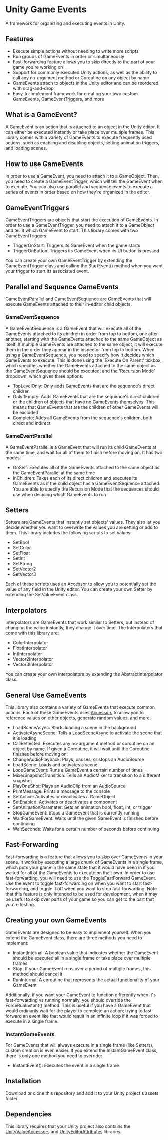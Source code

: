 # Unity Game Events
A framework for organizing and executing events in Unity.

## Features
- Execute simple actions without needing to write more scripts
- Run groups of GameEvents in order or simultaneously
- Fast-forwarding feature allows you to skip directly to the part of your game you're working on
- Support for commonly executed Unity actions, as well as the ability to call any no-argument method or Coroutine on any object by name
- GameEvents attach to objects in the Unity editor and can be reordered with drag-and-drop
- Easy-to-implement framework for creating your own custom GameEvents, GameEventTriggers, and more

## What is a GameEvent?
A GameEvent is an action that is attached to an object in the Unity editor. It can either be executed instantly or take place over multiple frames. This library comes with a variety of GameEvents to execute frequently used actions, such as enabling and disabling objects, setting animation triggers, and loading scenes.

## How to use GameEvents
In order to use a GameEvent, you need to attach it to a GameObject. Then, you need to create a GameEventTrigger, which will tell the GameEvent when to execute. You can also use parallel and sequence events to execute a series of events in order based on how they're organized in the editor.

## GameEventTriggers
GameEventTriggers are objects that start the execution of GameEvents. In order to use a GameEventTrigger, you need to attach it to a GameObject and tell it which GameEvent to start. This library comes with two GameEventTriggers:

 - TriggerOnStart: Triggers its GameEvent when the game starts
 - TriggerOnButton: Triggers its GameEvent when its UI button is pressed

You can create your own GameEventTrigger by extending the GameEventTrigger class and calling the StartEvent() method when you want your trigger to start its associated event.

## Parallel and Sequence GameEvents
GameEventParallel and GameEventSequence are GameEvents that will execute GameEvents attached to their in-editor child objects. 

### GameEventSequence
A GameEventSequence is a GameEvent that will execute all of the GameEvents attached to its children in order from top to bottom, one after another, starting with the GameEvents attached to the same GameObject as itself. If multiple GameEvents are attached to the same object, it will execute them in the order they appear in the inspector from top to bottom. 
When using a GameEventSequence, you need to specify how it decides which GameEvents to execute. This is done using the 'Execute On Parent' tickbox, which specifies whether the GameEvents attached to the same object as the GameEventSequence should be executed, and the 'Recursion Mode' dropdown, which gives three options:

 - TopLevelOnly: Only adds GameEvents that are the sequence's direct children
 - OnlyIfEmpty: Adds GameEvents that are the sequence's direct children or the children of objects that have no GameEvents themselves. This means that GameEvents that are the children of other GameEvents will be excluded
 - Complete: Adds all GameEvents from the sequence's children, both direct and indirect

### GameEventParallel
A GameEventParallel is a GameEvent that will run its child GameEvents at the same time, and wait for all of them to finish before moving on. It has two modes:

 - OnSelf: Executes all of the GameEvents attached to the same object as the GameEventParallel at the same time
 - InChildren: Takes each of its direct children and executes its GameEvents as if the child object has a GameEventSequence attached. You are able to specify the Recursion Mode that the sequences should use when deciding which GameEvents to run

## Setters
Setters are GameEvents that instantly set objects' values. They also let you decide whether you want to overwrite the values you are setting or add to them. This library includes the following scripts to set values:

 - SetBool
 - SetColor
 - SetFloat
 - SetInt
 - SetString
 - SetVector2
 - SetVector3

Each of these scripts uses an [Accessor](https://github.com/dninosores/UnityValueAccessors) to allow you to potentially set the value of any field in the Unity editor. You can create your own Setter by extending the SetValueEvent class.

## Interpolators
Interpolators are GameEvents that work similar to Setters, but instead of changing the value instantly, they change it over time. The Interpolators that come with this library are:

 - ColorInterpolator
 - FloatInterpolator
 - IntInterpolator
 - Vector2Interpolator
 - Vector3Interpolator

You can create your own interpolators by extending the AbstractInterpolator class.

## General Use GameEvents
This library also contains a variety of GameEvents that execute common actions. Each of these GameEvents uses [Accessors](https://github.com/dninosores/UnityValueAccessors) to allow you to reference values on other objects, generate random values, and more.

 - LoadSceneAsync: Starts loading a scene in the background
 - ActivateAsyncScene: Tells a LoadSceneAsync to activate the scene that it is loading
 - CallReflected: Executes any no-argument method or coroutine on an object by name. If given a Coroutine, it will wait until the Coroutine finishes before moving on.
 - ChangeAudioPlayback: Plays, pauses, or stops an AudioSource
 - LoadScene: Loads and activates a scene
 - LoopGameEvent: Runs a GameEvent a certain number of times
 - MixerSnapshotTransition: Tells an AudioMixer to transition to a different snapshot
 - PlayOneShot: Plays an AudioClip from an AudioSource
 - PrintMessage: Prints a message to the console
 - SetActive: Activates or deactivates a GameObject
 - SetEnabled: Activates or deactivates a component
 - SetAnimationParameter: Sets an animation bool, float, int, or trigger
 - StopGameEvent: Stops a GameEvent that is currently running
 - WaitForGameEvent: Waits until the given GameEvent is finished before continuing
 - WaitSeconds: Waits for a certain number of seconds before continuing

## Fast-Forwarding
Fast-forwarding is a feature that allows you to skip over GameEvents in your scene. It works by executing a large chunk of GameEvents in a single frame, which puts your game in the same state that it would have been in if you waited for all of the GameEvents to execute on their own. In order to use fast-forwarding, you will need to use the ToggleFastForward GameEvent. Use the event to toggle fast-forwarding on when you want to start fast-forwarding, and toggle it off when you want to stop fast-forwarding. 
Note that this feature is only intended to be used for development, when it may be useful to skip over parts of your game so you can get to the part that you're testing.

## Creating your own GameEvents
GameEvents are designed to be easy to implement yourself. When you extend the GameEvent class, there are three methods you need to implement:

 - InstantInternal: A boolean value that indicates whether the GameEvent should be executed all in a single frame or take place over multiple frames
 - Stop: If your GameEvent runs over a period of multiple frames, this method should cancel it
 - RunInternal: A coroutine that represents the actual functionality of your GameEvent

Additionally, if you want your GameEvent to function differently when it's fast-forwarding vs running normally, you should override the ForceRunInstant() method. This is useful if you have a GameEvent that would ordinarily wait for the player to complete an action; trying to fast-forward an event like that would result in an infinite loop if it was forced to execute in a single frame.

### InstantGameEvents
For GameEvents that will always execute in a single frame (like Setters), custom creation is even easier. If you extend the InstantGameEvent class, there is only one method you need to override:

 - InstantEvent(): Executes the event in a single frame

## Installation
Download or clone this repository and add it to your Unity project's assets folder.

## Dependencies
This library requires that your Unity project also contains the [UnityValueAccessors](https://github.com/dninosores/UnityValueAccessors) and [UnityEditorAttributes](https://github.com/dninosores/UnityEditorAttributes) libraries.
